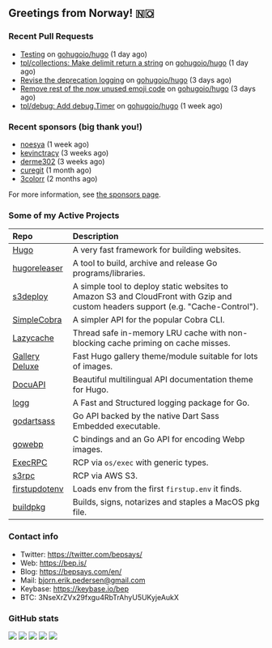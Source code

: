 ## Greetings from Norway! 🇳🇴

### Recent Pull Requests

- [Testing](https://github.com/gohugoio/hugo/pull/11619) on [gohugoio/hugo](https://github.com/gohugoio/hugo) (1 day ago)
- [tpl/collections: Make delimit return a string](https://github.com/gohugoio/hugo/pull/11618) on [gohugoio/hugo](https://github.com/gohugoio/hugo) (1 day ago)
- [Revise the deprecation logging](https://github.com/gohugoio/hugo/pull/11609) on [gohugoio/hugo](https://github.com/gohugoio/hugo) (3 days ago)
- [Remove rest of the now unused emoji code](https://github.com/gohugoio/hugo/pull/11607) on [gohugoio/hugo](https://github.com/gohugoio/hugo) (3 days ago)
- [tpl/debug: Add debug.Timer](https://github.com/gohugoio/hugo/pull/11581) on [gohugoio/hugo](https://github.com/gohugoio/hugo) (1 week ago)

### Recent sponsors (big thank you!)

- [noesya](https://github.com/noesya) (1 week ago)
- [kevinctracy](https://github.com/kevinctracy) (3 weeks ago)
- [derme302](https://github.com/derme302) (3 weeks ago)
- [curegit](https://github.com/curegit) (1 month ago)
- [3colorr](https://github.com/3colorr) (2 months ago)

For more information, see [the sponsors page](https://github.com/sponsors/bep/).

### Some of my Active Projects

| Repo  | Description |
| :---------------------------------------- | :------------------------------------------- |
| [Hugo](https://github.com/gohugoio/hugo)|A very fast framework for building websites. |
| [hugoreleaser](https://github.com/gohugoio/hugoreleaser)| A tool to build, archive and release Go programs/libraries.  |
| [s3deploy](https://github.com/bep/s3deploy)| A simple tool to deploy static websites to Amazon S3 and CloudFront with Gzip and custom headers support (e.g. "Cache-Control").|
| [SimpleCobra](https://github.com/bep/simplecobra)|A simpler API for the popular Cobra CLI.|
| [Lazycache](https://github.com/bep/lazycache)| Thread safe in-memory LRU cache with non-blocking cache priming on cache misses.  |
| [Gallery Deluxe](https://github.com/bep/gallerydeluxe)|Fast Hugo gallery theme/module suitable for lots of images.  |
| [DocuAPI](https://github.com/bep/docuapi)| Beautiful multilingual API documentation theme for Hugo.  |
| [logg](https://github.com/bep/logg)| A Fast and Structured logging package for Go.  |
| [godartsass](https://github.com/bep/godartsass)| Go API backed by the native Dart Sass Embedded executable. |
| [gowebp](https://github.com/bep/gowebp)|C bindings and an Go API for encoding Webp images. |
| [ExecRPC](https://github.com/bep/execrpc)|RCP via `os/exec` with generic types.  |
| [s3rpc](https://github.com/bep/s3rpc)|RCP via AWS S3.|
| [firstupdotenv](https://github.com/bep/firstupdotenv)|Loads env from the first `firstup.env` it finds. |
| [buildpkg](https://github.com/bep/buildpkg)| Builds, signs, notarizes and staples a MacOS pkg file. |

### Contact info
- Twitter: https://twitter.com/bepsays/
- Web: https://bep.is/
- Blog: https://bepsays.com/en/
- Mail: bjorn.erik.pedersen@gmail.com
- Keybase: https://keybase.io/bep
- BTC: 3NseXrZVx29fxgu4RbTrAhyU5UKyjeAukX


### GitHub stats

![](https://github-profile-summary-cards.vercel.app/api/cards/profile-details?username=bep&theme=github)
![](https://github-profile-summary-cards.vercel.app/api/cards/repos-per-language?username=bep&theme=github)
![](https://github-profile-summary-cards.vercel.app/api/cards/most-commit-language?username=bep&theme=github)
![](https://github-profile-summary-cards.vercel.app/api/cards/stats?username=bep&theme=github)
![](https://github-profile-summary-cards.vercel.app/api/cards/productive-time?username=bep&theme=github)
